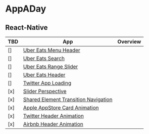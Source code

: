 # AppADay

## React-Native

| TBD | App                                                                                               | Overview |
| --- | ------------------------------------------------------------------------------------------------- | -------- |
| []  | [Uber Eats Menu Header](/)                                                                        |          |
| []  | [Uber Eats Search](/)                                                                             |          |
| []  | [Uber Eats Range Slider](/)                                                                       |          |
| []  | [Uber Eats Header](/)                                                                             |          |
| []  | [Twitter App Loading](/)                                                                          |          |
| [x] | [Slider Perspective](/ReactNative/screens/Slider-Perspective)                                     |          |
| [x] | [Shared Element Transition Navigation](/ReactNative/screens/Shared-Element-Transition-Navigation) |          |
| [x] | [Apple AppStore Card Animation](/ReactNative/screens/Apple-AppStore-Card-Animation)               |          |
| [x] | [Twitter Header Animation](/ReactNative/screens/Twitter-Header-Animation)                         |          |
| [x] | [Airbnb Header Animation](/ReactNative/screens/Airbnb-Header-Animation)                           |          |
